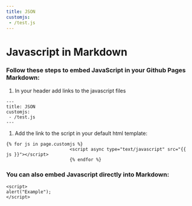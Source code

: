 ```yaml
---
title: JSON
customjs:
 - /test.js
---
```

# Javascript in Markdown

### Follow these steps to embed JavaScript in your Github Pages Markdown:

1. In your header add links to the javascript files

```
---
title: JSON
customjs:
 - /test.js
---
```

1. Add the link to the script in your default html template:

```
{% for js in page.customjs %}
                        <script async type="text/javascript" src="{{ js }}"></script>
                        {% endfor %}
```


### You can also embed Javascript directly into Markdown:

```
<script>
alert("Example");
</script>
```

<div id="data"></div>